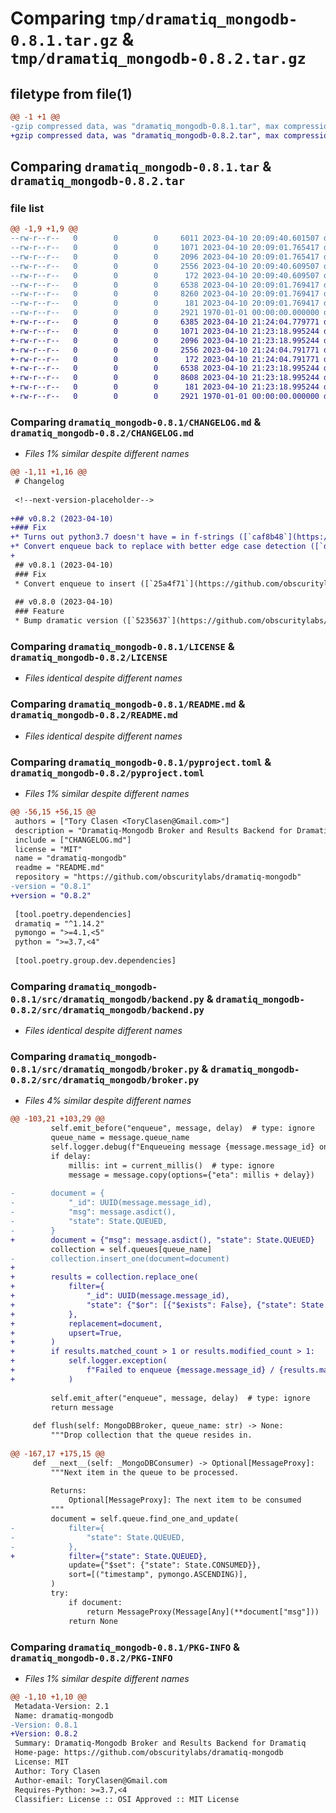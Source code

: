 # Comparing `tmp/dramatiq_mongodb-0.8.1.tar.gz` & `tmp/dramatiq_mongodb-0.8.2.tar.gz`

## filetype from file(1)

```diff
@@ -1 +1 @@
-gzip compressed data, was "dramatiq_mongodb-0.8.1.tar", max compression
+gzip compressed data, was "dramatiq_mongodb-0.8.2.tar", max compression
```

## Comparing `dramatiq_mongodb-0.8.1.tar` & `dramatiq_mongodb-0.8.2.tar`

### file list

```diff
@@ -1,9 +1,9 @@
--rw-r--r--   0        0        0     6011 2023-04-10 20:09:40.601507 dramatiq_mongodb-0.8.1/CHANGELOG.md
--rw-r--r--   0        0        0     1071 2023-04-10 20:09:01.765417 dramatiq_mongodb-0.8.1/LICENSE
--rw-r--r--   0        0        0     2096 2023-04-10 20:09:01.765417 dramatiq_mongodb-0.8.1/README.md
--rw-r--r--   0        0        0     2556 2023-04-10 20:09:40.609507 dramatiq_mongodb-0.8.1/pyproject.toml
--rw-r--r--   0        0        0      172 2023-04-10 20:09:40.609507 dramatiq_mongodb-0.8.1/src/dramatiq_mongodb/__init__.py
--rw-r--r--   0        0        0     6538 2023-04-10 20:09:01.769417 dramatiq_mongodb-0.8.1/src/dramatiq_mongodb/backend.py
--rw-r--r--   0        0        0     8260 2023-04-10 20:09:01.769417 dramatiq_mongodb-0.8.1/src/dramatiq_mongodb/broker.py
--rw-r--r--   0        0        0      181 2023-04-10 20:09:01.769417 dramatiq_mongodb-0.8.1/src/dramatiq_mongodb/state.py
--rw-r--r--   0        0        0     2921 1970-01-01 00:00:00.000000 dramatiq_mongodb-0.8.1/PKG-INFO
+-rw-r--r--   0        0        0     6385 2023-04-10 21:24:04.779771 dramatiq_mongodb-0.8.2/CHANGELOG.md
+-rw-r--r--   0        0        0     1071 2023-04-10 21:23:18.995244 dramatiq_mongodb-0.8.2/LICENSE
+-rw-r--r--   0        0        0     2096 2023-04-10 21:23:18.995244 dramatiq_mongodb-0.8.2/README.md
+-rw-r--r--   0        0        0     2556 2023-04-10 21:24:04.791771 dramatiq_mongodb-0.8.2/pyproject.toml
+-rw-r--r--   0        0        0      172 2023-04-10 21:24:04.791771 dramatiq_mongodb-0.8.2/src/dramatiq_mongodb/__init__.py
+-rw-r--r--   0        0        0     6538 2023-04-10 21:23:18.995244 dramatiq_mongodb-0.8.2/src/dramatiq_mongodb/backend.py
+-rw-r--r--   0        0        0     8608 2023-04-10 21:23:18.995244 dramatiq_mongodb-0.8.2/src/dramatiq_mongodb/broker.py
+-rw-r--r--   0        0        0      181 2023-04-10 21:23:18.995244 dramatiq_mongodb-0.8.2/src/dramatiq_mongodb/state.py
+-rw-r--r--   0        0        0     2921 1970-01-01 00:00:00.000000 dramatiq_mongodb-0.8.2/PKG-INFO
```

### Comparing `dramatiq_mongodb-0.8.1/CHANGELOG.md` & `dramatiq_mongodb-0.8.2/CHANGELOG.md`

 * *Files 1% similar despite different names*

```diff
@@ -1,11 +1,16 @@
 # Changelog
 
 <!--next-version-placeholder-->
 
+## v0.8.2 (2023-04-10)
+### Fix
+* Turns out python3.7 doesn't have = in f-strings ([`caf8b48`](https://github.com/obscuritylabs/dramatiq-mongodb/commit/caf8b48abbd93b5ae632e3c3ea796b1e4005f3df))
+* Convert enqueue back to replace with better edge case detection ([`d15ad01`](https://github.com/obscuritylabs/dramatiq-mongodb/commit/d15ad01a44136c5ba4d2db89ded3af4bc729d022))
+
 ## v0.8.1 (2023-04-10)
 ### Fix
 * Convert enqueue to insert ([`25a4f71`](https://github.com/obscuritylabs/dramatiq-mongodb/commit/25a4f719f51867b011865d32f14acdcfa1265bc9))
 
 ## v0.8.0 (2023-04-10)
 ### Feature
 * Bump dramatic version ([`5235637`](https://github.com/obscuritylabs/dramatiq-mongodb/commit/5235637d64edb0caa63a4890d8ce6f3acd17b99a))
```

### Comparing `dramatiq_mongodb-0.8.1/LICENSE` & `dramatiq_mongodb-0.8.2/LICENSE`

 * *Files identical despite different names*

### Comparing `dramatiq_mongodb-0.8.1/README.md` & `dramatiq_mongodb-0.8.2/README.md`

 * *Files identical despite different names*

### Comparing `dramatiq_mongodb-0.8.1/pyproject.toml` & `dramatiq_mongodb-0.8.2/pyproject.toml`

 * *Files 1% similar despite different names*

```diff
@@ -56,15 +56,15 @@
 authors = ["Tory Clasen <ToryClasen@Gmail.com>"]
 description = "Dramatiq-Mongodb Broker and Results Backend for Dramatiq"
 include = ["CHANGELOG.md"]
 license = "MIT"
 name = "dramatiq-mongodb"
 readme = "README.md"
 repository = "https://github.com/obscuritylabs/dramatiq-mongodb"
-version = "0.8.1"
+version = "0.8.2"
 
 [tool.poetry.dependencies]
 dramatiq = "^1.14.2"
 pymongo = ">=4.1,<5"
 python = ">=3.7,<4"
 
 [tool.poetry.group.dev.dependencies]
```

### Comparing `dramatiq_mongodb-0.8.1/src/dramatiq_mongodb/backend.py` & `dramatiq_mongodb-0.8.2/src/dramatiq_mongodb/backend.py`

 * *Files identical despite different names*

### Comparing `dramatiq_mongodb-0.8.1/src/dramatiq_mongodb/broker.py` & `dramatiq_mongodb-0.8.2/src/dramatiq_mongodb/broker.py`

 * *Files 4% similar despite different names*

```diff
@@ -103,21 +103,29 @@
         self.emit_before("enqueue", message, delay)  # type: ignore
         queue_name = message.queue_name
         self.logger.debug(f"Enqueueing message {message.message_id} on queue {queue_name}")
         if delay:
             millis: int = current_millis()  # type: ignore
             message = message.copy(options={"eta": millis + delay})
 
-        document = {
-            "_id": UUID(message.message_id),
-            "msg": message.asdict(),
-            "state": State.QUEUED,
-        }
+        document = {"msg": message.asdict(), "state": State.QUEUED}
         collection = self.queues[queue_name]
-        collection.insert_one(document=document)
+
+        results = collection.replace_one(
+            filter={
+                "_id": UUID(message.message_id),
+                "state": {"$or": [{"$exists": False}, {"state": State.CONSUMED}]},
+            },
+            replacement=document,
+            upsert=True,
+        )
+        if results.matched_count > 1 or results.modified_count > 1:
+            self.logger.exception(
+                f"Failed to enqueue {message.message_id} / {results.matched_count} / {results.modified_count}"
+            )
 
         self.emit_after("enqueue", message, delay)  # type: ignore
         return message
 
     def flush(self: MongoDBBroker, queue_name: str) -> None:
         """Drop collection that the queue resides in.
 
@@ -167,17 +175,15 @@
     def __next__(self: _MongoDBConsumer) -> Optional[MessageProxy]:
         """Next item in the queue to be processed.
 
         Returns:
             Optional[MessageProxy]: The next item to be consumed
         """
         document = self.queue.find_one_and_update(
-            filter={
-                "state": State.QUEUED,
-            },
+            filter={"state": State.QUEUED},
             update={"$set": {"state": State.CONSUMED}},
             sort=[("timestamp", pymongo.ASCENDING)],
         )
         try:
             if document:
                 return MessageProxy(Message[Any](**document["msg"]))  # type: ignore
             return None
```

### Comparing `dramatiq_mongodb-0.8.1/PKG-INFO` & `dramatiq_mongodb-0.8.2/PKG-INFO`

 * *Files 1% similar despite different names*

```diff
@@ -1,10 +1,10 @@
 Metadata-Version: 2.1
 Name: dramatiq-mongodb
-Version: 0.8.1
+Version: 0.8.2
 Summary: Dramatiq-Mongodb Broker and Results Backend for Dramatiq
 Home-page: https://github.com/obscuritylabs/dramatiq-mongodb
 License: MIT
 Author: Tory Clasen
 Author-email: ToryClasen@Gmail.com
 Requires-Python: >=3.7,<4
 Classifier: License :: OSI Approved :: MIT License
```

